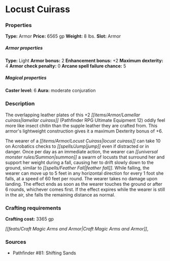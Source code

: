 ﻿---
Title: "Locust Cuirass"
Type: "Armor"
Price: "6565 gp"
Weight: "8 lbs."
Slot: "Armor"
Armor properties Type: "Light"
Armor bonus: "2"
Enhancement bonus: "+2"
Maximum dexterity: "4"
Armor check penalty: "0"
Arcane spell failure chance: "5"
Caster level: "6"
Aura: "moderate conjuration"
Description: |
  "The overlapping leather plates of this _+2 lamellar cuirass_ (_Pathfinder RPG Ultimate Equipment_ 12) oddly feel more like insect chitin than the supple leather they are crafted from. This armor's lightweight construction gives it a maximum Dexterity bonus of +6.
  The wearer of a _locust cuirass_ can take 10 on Acrobatics checks to jump even if distracted or in danger. Once per day as an immediate action, the wearer can summon a swarm of locusts that surround her and support her weight during a fall, causing her to drift slowly down to the ground, similar to _feather fall_. While falling, the wearer can move up to 5 feet in any horizontal direction for every 1 foot she falls, at a speed of 60 feet per round. The wearer takes no damage upon landing. The effect ends as soon as the wearer touches the ground or after 6 rounds, whichever comes first. If the effect expires while the wearer is still in the air, she falls the remaining distance as normal."
Crafting cost: "3365 gp"
Sources: "['Pathfinder #81: Shifting Sands']"
---

# Locust Cuirass

### Properties

**Type:** Armor **Price:** 6565 gp **Weight:** 8 lbs. **Slot:** Armor

##### Armor properties

**Type:** Light **Armor bonus:** 2 **Enhancement bonus:** +2 **Maximum dexterity:** 4 **Armor check penalty:** 0 **Arcane spell failure chance:** 5

##### Magical properties

**Caster level:** 6 **Aura:** moderate conjuration

### Description

The overlapping leather plates of this +2 _[[items/Armor/Lamellar cuirass|lamellar cuirass]]_ (Pathfinder RPG Ultimate Equipment 12) oddly feel more like insect chitin than the supple leather they are crafted from. This armor's lightweight construction gives it a maximum Dexterity bonus of +6.

The wearer of a _[[items/Armor/Locust Cuirass|locust cuirass]]_ can take 10 on Acrobatics checks to _[[spells/Jump|jump]]_ even if distracted or in danger. Once per day as an immediate action, the wearer can _[[universal monster rules/Summon|summon]]_ a swarm of locusts that surround her and support her weight during a fall, causing her to drift slowly down to the ground, similar to _[[spells/Feather Fall|feather fall]]_. While falling, the wearer can move up to 5 feet in any horizontal direction for every 1 foot she falls, at a speed of 60 feet per round. The wearer takes no damage upon landing. The effect ends as soon as the wearer touches the ground or after 6 rounds, whichever comes first. If the effect expires while the wearer is still in the air, she falls the remaining distance as normal.

### Crafting requirements

**Crafting cost:** 3365 gp

_[[feats/Craft Magic Arms and Armor|Craft Magic Arms and Armor]]_,

### Sources

* Pathfinder #81: Shifting Sands
